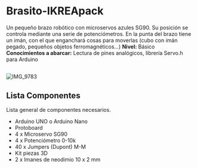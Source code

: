 # Brasito-IKREApack
Un pequeño brazo robótico con microservos azules SG90. Su posición se controla mediante una serie de potenciómetros. En la punta del brazo tiene un imán, con el que enganchará cosas para moverlas (cubo con imán pegado, pequeños objetos ferromagnéticos...)
**Nivel:** Básico
**Conocimientos a abarcar:** Lectura de pines analógicos, librería Servo.h para Arduino
##
![IMG_9783](https://github.com/CREA-ETSIDI/Brasito-IKREApack/assets/47826132/0adbb440-29b5-46c1-86f9-6179aaccadd6)
##
## Lista Componentes
Lista general de componentes necesarios.
- Arduino UNO o Arduino Nano
- Protoboard
- 4 x Microservo SG90
- 4 x Potenciómetro 0-10k
- 40 x Jumpers (Dupont) M-M
- Kit piezas 3D
- 2 x Imanes de neodimio 10 x 2 mm
